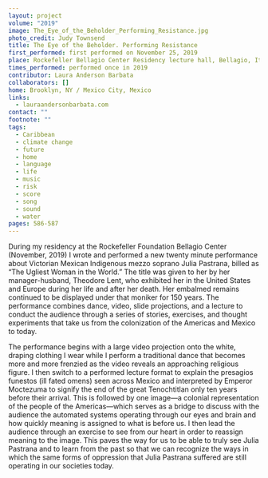 ```yaml
---
layout: project
volume: "2019"
image: The_Eye_of_the_Beholder_Performing_Resistance.jpg
photo_credit: Judy Townsend
title: The Eye of the Beholder. Performing Resistance
first_performed: first performed on November 25, 2019
place: Rockefeller Bellagio Center Residency lecture hall, Bellagio, Italy
times_performed: performed once in 2019
contributor: Laura Anderson Barbata
collaborators: []
home: Brooklyn, NY / Mexico City, Mexico
links:
  - lauraandersonbarbata.com
contact: ""
footnote: ""
tags:
  - Caribbean
  - climate change
  - future
  - home
  - language
  - life
  - music
  - risk
  - score
  - song
  - sound
  - water
pages: 586-587
---
```


During my residency at the Rockefeller Foundation Bellagio Center (November, 2019) I wrote and performed a new twenty minute performance about Victorian Mexican Indigenous mezzo soprano Julia Pastrana, billed as “The Ugliest Woman in the World.” The title was given to her by her manager-husband, Theodore Lent, who exhibited her in the United States and Europe during her life and after her death. Her embalmed remains continued to be displayed under that moniker for 150 years. The performance combines dance, video, slide projections, and a lecture to conduct the audience through a series of stories, exercises, and thought experiments that take us from the colonization of the Americas and Mexico to today.

The performance begins with a large video projection onto the white, draping clothing I wear while I perform a traditional dance that becomes more and more frenzied as the video reveals an approaching religious figure. I then switch to a performed lecture format to explain the presagios funestos (ill fated omens) seen across Mexico and interpreted by Emperor Moctezuma to signify the end of the great Tenochtitlan only ten years before their arrival. This is followed by one image—a colonial representation of the people of the Americas—which serves as a bridge to discuss with the audience the automated systems operating through our eyes and brain and how quickly meaning is assigned to what is before us. I then lead the audience through an exercise to see from our heart in order to reassign meaning to the image. This paves the way for us to be able to truly see Julia Pastrana and to learn from the past so that we can recognize the ways in which the same forms of oppression that Julia Pastrana suffered are still operating in our societies today.
